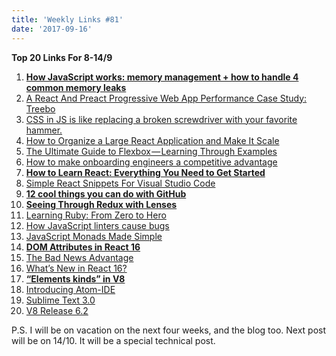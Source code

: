 ```yaml
---
title: 'Weekly Links #81'
date: '2017-09-16'
---
```


**Top 20 Links For 8-14/9**

1.  **[How JavaScript works: memory management + how to handle 4 common memory leaks](https://blog.sessionstack.com/how-javascript-works-memory-management-how-to-handle-4-common-memory-leaks-3f28b94cfbec)**
2.  [A React And Preact Progressive Web App Performance Case Study: Treebo](https://medium.com/dev-channel/treebo-a-react-and-preact-progressive-web-app-performance-case-study-5e4f450d5299)
3.  [CSS in JS is like replacing a broken screwdriver with your favorite hammer.](https://zendev.com/2017/09/11/css-in-js.html)
4.  [How to Organize a Large React Application and Make It Scale](https://www.sitepoint.com/organize-large-react-application/)
5.  [The Ultimate Guide to Flexbox — Learning Through Examples](https://medium.freecodecamp.org/the-ultimate-guide-to-flexbox-learning-through-examples-8c90248d4676)
6.  [How to make onboarding engineers a competitive advantage](https://blog.gitprime.com/onboarding-engineers-competitive-advantage/)
7.  **[How to Learn React: Everything You Need to Get Started](https://www.sitepoint.com/learn-react-everything-need-get-started/)**
8.  [Simple React Snippets For Visual Studio Code](https://medium.com/burke-knows-words/simple-react-snippets-22eddd65f835)
9.  **[12 cool things you can do with GitHub](https://hackernoon.com/12-cool-things-you-can-do-with-github-f3e0424cf2f0)**
10. **[Seeing Through Redux with Lenses](https://medium.com/netscape/seeing-through-redux-with-lenses-112ecb250f4)**
11. [Learning Ruby: From Zero to Hero](https://medium.freecodecamp.org/learning-ruby-from-zero-to-hero-90ad4eecc82d)
12. [How JavaScript linters cause bugs](https://swizec.com/blog/javascript-linters-bugs/swizec/7800)
13. [JavaScript Monads Made Simple](https://medium.com/javascript-scene/javascript-monads-made-simple-7856be57bfe8)
14. **[DOM Attributes in React 16](https://facebook.github.io/react/blog/2017/09/08/dom-attributes-in-react-16.html)**
15. [The Bad News Advantage](https://m.signalvnoise.com/the-bad-news-advantage-4a01888e6cca)
16. [What’s New in React 16?](https://www.sitepoint.com/react-16-new-features/)
17. **[“Elements kinds” in V8](https://v8project.blogspot.co.il/2017/09/elements-kinds-in-v8.html)**
18. [Introducing Atom-IDE](https://blog.atom.io/2017/09/12/announcing-atom-ide.html)
19. [Sublime Text 3.0](https://www.sublimetext.com/blog/articles/sublime-text-3-point-0)
20. [V8 Release 6.2](https://v8project.blogspot.co.il/2017/09/v8-release-62.html)

P.S. I will be on vacation on the next four weeks, and the blog too. Next post will be on 14/10. It will be a special technical post.
